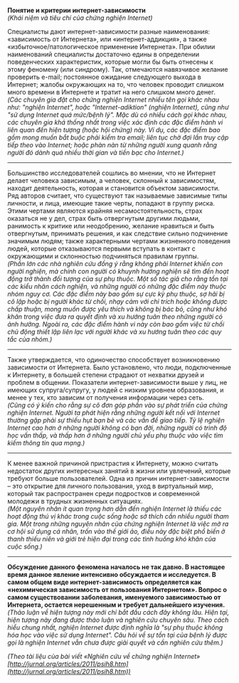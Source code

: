 **Понятие и критерии интернет-зависимости**  
*(Khái niệm và tiêu chí của chứng nghiện Internet)*  

Специалисты дают интернет-зависимости разные наименования: «зависимость от Интернета», или «интернет-аддикция», а также «избыточное/патологическое применение Интернета». При обилии наименований специалисты достаточно едины в определении поведенческих характеристик, которые могли бы быть отнесены к этому феномену (или синдрому). Так, отмечаются навязчивое желание проверить e-mail; постоянное ожидание следующего выхода в Интернет; жалобы окружающих на то, что человек проводит слишком много времени в Интернете и тратит на него слишком много денег.  
*(Các chuyên gia đặt cho chứng nghiện Internet nhiều tên gọi khác nhau như: "nghiện Internet", hoặc "Internet-adiktion" (nghiện Internet), cũng như "sử dụng Internet quá mức/bệnh lý". Mặc dù có nhiều cách gọi khác nhau, các chuyên gia khá thống nhất trong việc xác định các đặc điểm hành vi liên quan đến hiện tượng (hoặc hội chứng) này. Ví dụ, các đặc điểm bao gồm mong muốn bắt buộc phải kiểm tra email; liên tục chờ đợi lần truy cập tiếp theo vào Internet; hoặc phàn nàn từ những người xung quanh rằng người đó dành quá nhiều thời gian và tiền bạc cho Internet.)*  

---

Большинство исследователей сошлись во мнении, что не Интернет делает человека зависимым, а человек, склонный к зависимостям, находит деятельность, которая и становится объектом зависимости. Ряд авторов считает, что существуют так называемые зависимые типы личности, и лица, имеющие такие черты, попадают в группу риска. Этими чертами являются крайняя несамостоятельность, страх оказаться не у дел, страх быть отвергнутым другими людьми, ранимость к критике или неодобрению, желание нравиться и быть отвергнутым, принимать решения, и как следствие сильно подчинение значимым людям; также характерными чертами жизненного поведения людей, которые отказываются первыми вступать в контакт с окружающими и склонностью подчиняться правилам группы.  
*(Phần lớn các nhà nghiên cứu đồng ý rằng không phải Internet khiến con người nghiện, mà chính con người có khuynh hướng nghiện sẽ tìm đến hoạt động trở thành đối tượng của sự phụ thuộc. Một số tác giả cho rằng tồn tại các kiểu nhân cách nghiện, và những người có những đặc điểm này thuộc nhóm nguy cơ. Các đặc điểm này bao gồm sự cực kỳ phụ thuộc, sợ hãi bị cô lập hoặc bị người khác từ chối, nhạy cảm với chỉ trích hoặc không được chấp thuận, mong muốn được yêu thích và không bị bác bỏ, cũng như khó khăn trong việc đưa ra quyết định và xu hướng tuân theo những người có ảnh hưởng. Ngoài ra, các đặc điểm hành vi này còn bao gồm việc từ chối chủ động thiết lập liên lạc với người khác và xu hướng tuân theo các quy tắc của nhóm.)*  

---

Также утверждается, что одиночество способствует возникновению зависимости от Интернета. Было установлено, что люди, подключенные к Интернету, в большей степени страдают от нехватки друзей и проблем в общении. Показатели интернет-зависимости выше у лиц, не имеющих супруга/супругу, у людей с низким уровнем образования, и менее у тех, кто зависим от получения информации через сеть.  
*(Cũng có ý kiến cho rằng sự cô đơn góp phần vào sự phát triển của chứng nghiện Internet. Người ta phát hiện rằng những người kết nối với Internet thường gặp phải sự thiếu hụt bạn bè và các vấn đề giao tiếp. Tỷ lệ nghiện Internet cao hơn ở những người không có bạn đời, những người có trình độ học vấn thấp, và thấp hơn ở những người chủ yếu phụ thuộc vào việc tìm kiếm thông tin qua mạng.)*  

---

К менее важной причиной пристрастия к Интернету, можно считать недостаток других интересных занятий в жизни или увлечений, которые требуют больше пользователей. Одна из причин интернет-зависимости – это открытие для личного пользования, уход в виртуальный мир, который так распространен среди подростков и современной молодежи в трудных жизненных ситуациях.  
*(Một nguyên nhân ít quan trọng hơn dẫn đến nghiện Internet là thiếu các hoạt động thú vị khác trong cuộc sống hoặc sở thích cần nhiều người tham gia. Một trong những nguyên nhân của chứng nghiện Internet là việc mở ra cơ hội sử dụng cá nhân, trốn vào thế giới ảo, điều này đặc biệt phổ biến ở thanh thiếu niên và giới trẻ hiện đại trong các tình huống khó khăn của cuộc sống.)*  

---

**Обсуждение данного феномена началось не так давно. В настоящее время данное явление интенсивно обсуждается и исследуется. В самом общем виде интернет-зависимость определяется как «нехимическая зависимость от пользования Интернетом». Вопрос о самом существовании заболевания, именуемого зависимостью от Интернета, остается нерешенным и требует дальнейшего изучения.**  
*(Thảo luận về hiện tượng này mới chỉ bắt đầu cách đây không lâu. Hiện tại, hiện tượng này đang được thảo luận và nghiên cứu chuyên sâu. Theo cách hiểu chung nhất, nghiện Internet được định nghĩa là "sự phụ thuộc không hóa học vào việc sử dụng Internet". Câu hỏi về sự tồn tại của bệnh lý được gọi là nghiện Internet vẫn chưa được giải quyết và cần nghiên cứu thêm.)*  

*(Theo tài liệu của bài viết «Nghiên cứu về chứng nghiện Internet» [http://jurnal.org/articles/2011/psih8.htm](http://jurnal.org/articles/2011/psih8.htm))*
